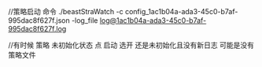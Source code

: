 

//策略启动 命令
./beastStraWatch -c config_1ac1b04a-ada3-45c0-b7af-995dac8f627f.json   -log_file log@1ac1b04a-ada3-45c0-b7af-995dac8f627f.log


//有时候 策略  未初始化状态  点 启动 选开 还是未初始化且没有新日志 可能是没有  策略文件


